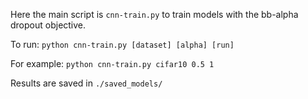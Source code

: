 Here the main script is `cnn-train.py` to train models with the bb-alpha dropout objective.

To run:
`python cnn-train.py [dataset] [alpha] [run]`

For example:
`python cnn-train.py cifar10 0.5 1`

Results are saved in `./saved_models/`

